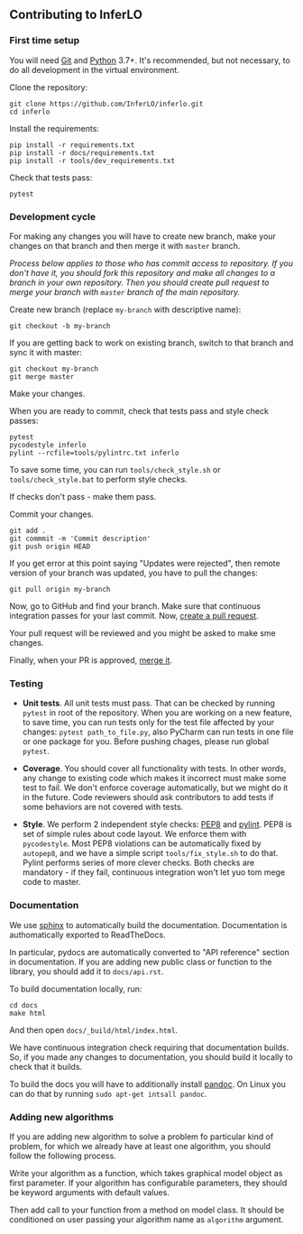 ## Contributing to InferLO

### First time setup

You will need [Git](https://git-scm.com/) and [Python](python.org) 3.7+. It's
recommended, but not necessary, to do all development in the virtual environment.

Clone the repository:

```
git clone https://github.com/InferLO/inferlo.git
cd inferlo
```

Install the requirements:

```
pip install -r requirements.txt
pip install -r docs/requirements.txt
pip install -r tools/dev_requirements.txt
```


Check that tests pass:

```
pytest
```


### Development cycle

For making any changes you will have to create new branch, make your changes 
on that branch and then merge it with `master` branch.

*Process below applies to those who has commit access to repository.
If you don't have it, you should fork this repository and make all changes to a
branch in your own repository. Then you should create pull request to merge
your branch with ```master``` branch of the main repository.*

Create new branch (replace ```my-branch``` with descriptive name):
```
git checkout -b my-branch
```

If you are getting back to work on existing branch, switch to that branch
and sync it with master:

```
git checkout my-branch
git merge master
```

Make your changes.

When you are ready to commit, check that tests pass and style check passes:

```
pytest
pycodestyle inferlo 
pylint --rcfile=tools/pylintrc.txt inferlo
```

To save some time, you can run ```tools/check_style.sh```
or ```tools/check_style.bat``` to perform style checks.

If checks don't pass - make them pass.

Commit your changes.

```
git add .
git commmit -m 'Commit description'
git push origin HEAD
```

If you get error at this point saying "Updates were rejected", then remote 
version of your branch was updated, you have to pull the changes:

```git pull origin my-branch```

Now, go to GitHub and find your branch. Make sure that continuous integration
passes for your last commit. Now, 
[create a pull request](https://help.github.com/en/github/collaborating-with-issues-and-pull-requests/creating-a-pull-request).

Your pull request will be reviewed and you might be asked to make sme changes.

Finally, when your PR is approved,
[merge it](https://help.github.com/en/github/collaborating-with-issues-and-pull-requests/merging-a-pull-request).

### Testing 

* **Unit tests**. All unit tests must pass. 
That can be checked by running ```pytest``` in root of the repository. 
When you are working on a new feature, to save time, you can run tests only for
the test file affected by your changes: ```pytest path_to_file.py```, 
also PyCharm can run tests in one file or one package for you. 
Before pushing chages, please run global ```pytest```.

* **Coverage**. You should cover all functionality with tests. In other words, any
change to existing code which makes it incorrect must make some test to fail. We 
don't enforce coverage automatically, but we might do it in the future.
Code reviewers should ask contributors to add tests if some behaviors are not
covered with tests.

* **Style**. We perform 2 independent style checks: 
[PEP8](https://www.python.org/dev/peps/pep-0008/) and 
[pylint](https://www.pylint.org/). PEP8 is set of simple rules about code layout.
We enforce them with ```pycodestyle```. Most PEP8 violations can be automatically 
fixed by ```autopep8```, and we have a simple script ```tools/fix_style.sh``` to
do that. Pylint performs series of more clever checks. Both
checks are mandatory - if they fail, continuous integration won't let
yuo tom mege code to master.

### Documentation

We use [sphinx](https://www.sphinx-doc.org/en/master/) to automatically 
build the documentation. Documentation is authomatically exported to 
ReadTheDocs.

In particular, pydocs are automatically converted to "API reference" section in
documentation. If you are adding new public class or function to the library,
you should add it to ```docs/api.rst```.

To build documentation locally, run:

```
cd docs
make html
```

And then open ```docs/_build/html/index.html```.

We have continuous integration check requiring that documentation builds. 
So, if you made any changes to documentation, you should build it locally to 
check that it builds.

To build the docs you will have to additionally install 
[pandoc](https://pandoc.org/). On Linux you can do that by running
```sudo apt-get intsall pandoc```.

### Adding new algorithms

If you are adding new algorithm to solve a problem fo particular kind of problem,
for which we already have at least one algorithm, you should follow the following 
process.

Write your algorithm as a function, which takes graphical model object
as first parameter. If your algorithm has configurable parameters, they
should be keyword arguments with default values.

Then add call to your function from a method on model class. It should be 
conditioned on user passing your algorithm name as ```algorithm``` argument.